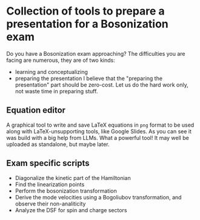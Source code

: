 # Collection of tools to prepare a presentation for a Bosonization exam
Do you have a Bosonization exam approaching?
The difficulties you are facing are numerous, they are of two kinds: 
- learning and conceptualizing 
- preparing the presentation
I believe that the "preparing the presentation" part should be zero-cost. Let us do the hard work only, not waste time in preparing stuff.

## Equation editor
A graphical tool to write and save LaTeX equations in ```png``` format to be used along with LaTeX-unsupporting tools, like Google Slides. 
As you can see it was build with a big help from LLMs. What a powerful tool! 
It may well be uploaded as standalone, but maybe later.

## Exam specific scripts
- Diagonalize the kinetic part of the Hamiltonian
- Find the linearization points 
- Perform the bosonization transformation 
- Derive the mode velocities using a Bogoliubov transformation, and observe their non-analiticity
- Analyze the DSF for spin and charge sectors